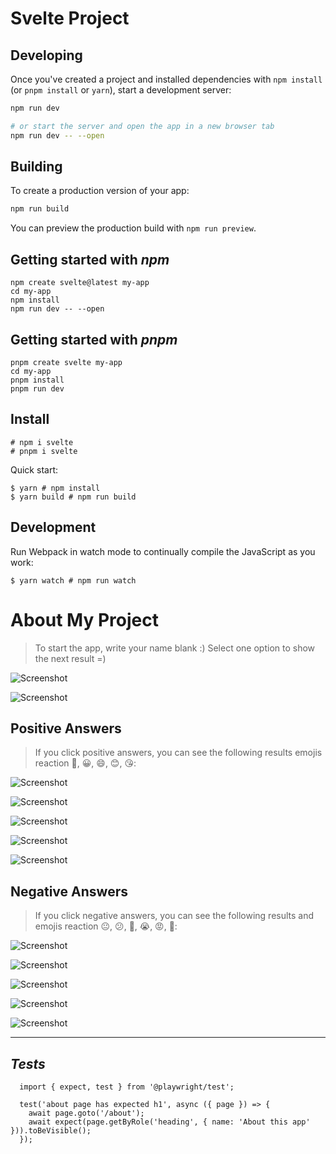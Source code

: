 # Svelte Project

## Developing

Once you've created a project and installed dependencies with `npm install` (or `pnpm install` or `yarn`), start a development server:

```bash
npm run dev

# or start the server and open the app in a new browser tab
npm run dev -- --open
```

## Building

To create a production version of your app:

```bash
npm run build
```

You can preview the production build with `npm run preview`.

## Getting started with _npm_

```
npm create svelte@latest my-app
cd my-app
npm install
npm run dev -- --open

```

## Getting started with _pnpm_

```
pnpm create svelte my-app
cd my-app
pnpm install
pnpm run dev

```

## Install

```
# npm i svelte
# pnpm i svelte

```

Quick start:

```
$ yarn # npm install
$ yarn build # npm run build
```

## Development

Run Webpack in watch mode to continually compile the JavaScript as you work:

```
$ yarn watch # npm run watch
```

# About My Project

> To start the app, write your name blank :)
> Select one option to show the next result =)

![Screenshot](./screenshots/Screenshot.png)

![Screenshot](./screenshots/Screenshot-1.png)

## Positive Answers

> If you click positive answers, you can see the following results emojis reaction 🙂, 😀, 😄, 😊, 😘:

![Screenshot](./screenshots/Screenshot-2.png)

![Screenshot](./screenshots/Screenshot-3.png)

![Screenshot](./screenshots/Screenshot-4.png)

![Screenshot](./screenshots/Screenshot-5.png)

![Screenshot](./screenshots/Screenshot-6.png)

## Negative Answers

> If you click negative answers, you can see the following results and emojis reaction 😐, 😕, 🙁, 😭, 😡, 🤬:

![Screenshot](./screenshots/svelte-1.png)

![Screenshot](./screenshots/svelte-2.png)

![Screenshot](./screenshots/svelte-3.png)

![Screenshot](./screenshots/svelte-4.png)

![Screenshot](./screenshots/svelte-5.png)

---

## _Tests_

```
  import { expect, test } from '@playwright/test';

  test('about page has expected h1', async ({ page }) => {
  	await page.goto('/about');
  	await expect(page.getByRole('heading', { name: 'About this app' })).toBeVisible();
  });

```
